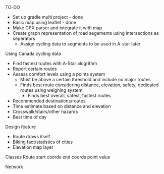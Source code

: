 TO-DO

- Set up gradle multi project - done
- Basic map using leaflet - done
- Make GPX parser and integrate it with map
- Create graph representation of road segements using intersections as seperators
  - Assign cycling data to segments to be used in A-star later

Using Canada cycling data

- Find fastest routes with A-Star alogrithm
- Report certain routes
- Assess comfort levels using a points system
  - Must be above a certain threshold and include no major routes
  - Finds best route considering distance, elevation, safety, dedicated routes using weighing system
    - Finds best overall, safest, fastest routes
- Recommended destinations/routes
- Time estimate based on distance and elevation
- Crosswalk/stairs/other hazards
- Best time of day

Design feature

- Route draws itself
- Biking fact/statistics of cities
- Elevation map layer

Classes
Route
start coords
end coords
point value

Network
